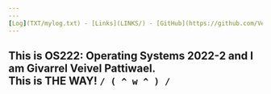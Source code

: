 ```yaml
---
---
[Log](TXT/mylog.txt) - [Links](LINKS/) - [GitHub](https://github.com/Veivel/os222) - [PubKey](https://veivel.github.io/os222/TXT/mypubkey.txt) - [Ranks](https://veivel.github.io/os222/TXT/myrank.txt)
---
```

This is OS222: Operating Systems 2022-2 and I am Givarrel Veivel Pattiwael. <br>
This is THE WAY! ```/ ( ^ w ^ ) /```
---
